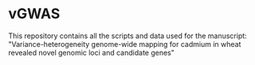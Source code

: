 # vGWAS
This repository  contains all the scripts and data used for the manuscript: "Variance-heterogeneity genome-wide mapping for cadmium in wheat revealed novel genomic loci and candidate genes"
